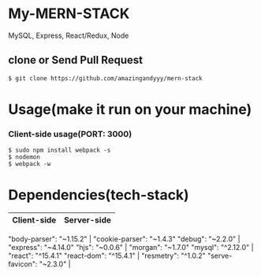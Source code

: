 # My-MERN-STACK
MySQL, Express, React/Redux, Node

## clone or Send Pull Request
```terminal
$ git clone https://github.com/amazingandyyy/mern-stack
```

# Usage(make it run on your machine)
### Client-side usage(PORT: 3000)
```terminal
$ sudo npm install webpack -s
$ nodemon
$ webpack -w
```

# Dependencies(tech-stack)
Client-side | Server-side
--- | ---

"body-parser": "~1.15.2" | "cookie-parser": "~1.4.3"
"debug": "~2.2.0" | "express": "~4.14.0"
"hjs": "~0.0.6" | "morgan": "~1.7.0"
"mysql": "^2.12.0" | "react": "^15.4.1"
"react-dom": "^15.4.1" | "resmetry": "^1.0.2"
"serve-favicon": "~2.3.0" |
